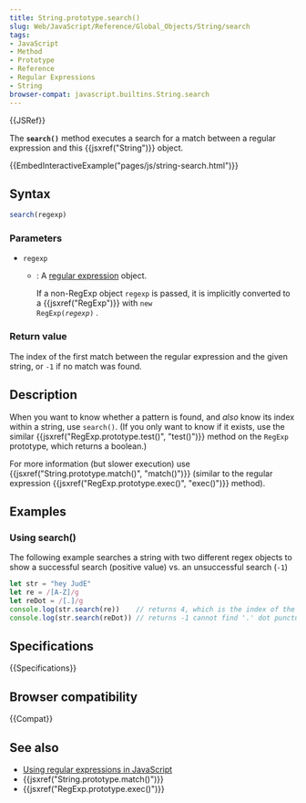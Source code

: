 ```yaml
---
title: String.prototype.search()
slug: Web/JavaScript/Reference/Global_Objects/String/search
tags:
- JavaScript
- Method
- Prototype
- Reference
- Regular Expressions
- String
browser-compat: javascript.builtins.String.search
---
```

{{JSRef}}

The **`search()`** method executes a search for a match between a regular
expression and this {{jsxref("String")}} object.

{{EmbedInteractiveExample("pages/js/string-search.html")}}

## Syntax

```js
search(regexp)
```

### Parameters

- `regexp`

  - : A
    [regular expression](/en-US/docs/Web/JavaScript/Guide/Regular_Expressions)
    object.

    If a non-RegExp object `regexp` is passed, it is implicitly converted to a
    {{jsxref("RegExp")}} with <code>new RegExp(<var>regexp</var>)</code>
    .

### Return value

The index of the first match between the regular expression and the given
string, or `-1` if no match was found.

## Description

When you want to know whether a pattern is found, and _also_ know its index
within a string, use `search()`. (If you only want to know if it exists, use the
similar {{jsxref("RegExp.prototype.test()", "test()")}} method
on the `RegExp` prototype, which returns a boolean.)

For more information (but slower execution) use
{{jsxref("String.prototype.match()",
  "match()")}} (similar to
the regular expression
{{jsxref("RegExp.prototype.exec()",
  "exec()")}} method).

## Examples

### Using search()

The following example searches a string with two different regex objects to show
a successful search (positive value) vs. an unsuccessful search (`-1`)

```js
let str = "hey JudE"
let re = /[A-Z]/g
let reDot = /[.]/g
console.log(str.search(re))    // returns 4, which is the index of the first capital letter "J"
console.log(str.search(reDot)) // returns -1 cannot find '.' dot punctuation
```

## Specifications

{{Specifications}}

## Browser compatibility

{{Compat}}

## See also

- [Using regular expressions in JavaScript](/en-US/docs/Web/JavaScript/Guide/Regular_Expressions)
- {{jsxref("String.prototype.match()")}}
- {{jsxref("RegExp.prototype.exec()")}}
